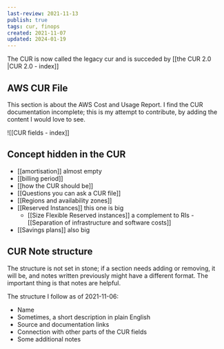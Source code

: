 ```yaml
---
last-review: 2021-11-13
publish: true
tags: cur, finops
created: 2021-11-07
updated: 2024-01-19
---
```

The CUR is now called the legacy cur and is succeded by [[the CUR 2.0 |CUR 2.0 - index]]

## AWS CUR File
This section is about the AWS Cost and Usage Report. I find the CUR documentation incomplete; this is my attempt to contribute, by adding the content I would love to see. 

![[CUR fields - index]]

## Concept hidden in the CUR
- [[amortisation]] almost empty
- [[billing period]]
- [[how the CUR should be]]
- [[Questions you can ask a CUR file]]
- [[Regions and availability zones]]
- [[Reserved Instances]] this one is big
	- [[Size Flexible Reserved instances]] a complement to RIs
-[[Separation of infrastructure and software costs]]
- [[Savings plans]] also big

## CUR Note structure 
The structure is not set in stone; if a section needs adding or removing, it will be, and notes written previously might have a different format. The important thing is that notes are helpful.

The structure I follow as of 2021-11-06:
-   Name
- Sometimes, a short description in plain English
-   Source and documentation links
-   Connection with other parts of the CUR fields
-   Some additional notes